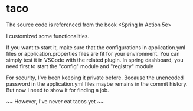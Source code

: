 # taco
The source code is referenced from the book &lt;Spring In Action 5e>

I customized some functionalities.

If you want to start it, make sure that the configurations in application.yml files or application.properties files are fit for your environment. You can simply test it in VSCode with the related plugin. In spring dashboard, you need first to start the "config" module and "registry" module

For security, I've been keeping it private before. Because the unencoded password in the application.yml files maybe remains in the commit history. But now I need to show it for finding a job.

~~ However, I've never eat tacos yet ~~
